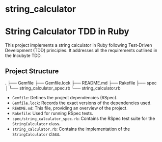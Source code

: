 # string_calculator

# String Calculator TDD  in Ruby

This project implements a string calculator in Ruby following Test-Driven Development (TDD) principles. It addresses all the requirements outlined in the Incubyte TDD.

## Project Structure

.
├── Gemfile
├── Gemfile.lock
├── README.md
├── Rakefile
├── spec
│   └── string_calculator_spec.rb
└── string_calculator.rb

* `Gemfile`: Defines the project dependencies (RSpec).
* `Gemfile.lock`: Records the exact versions of the dependencies used.
* `README.md`: This file, providing an overview of the project.
* `Rakefile`: Used for running RSpec tests.
* `spec/string_calculator_spec.rb`: Contains the RSpec test suite for the `StringCalculator` class.
* `string_calculator.rb`: Contains the implementation of the `StringCalculator` class.
